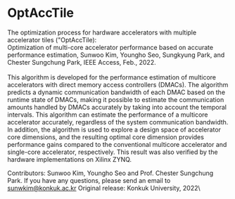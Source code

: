# OptAccTile

The optimization process for hardware accelerators with multiple accelerator tiles ("OptAccTile):
\
Optimization of multi-core accelerator performance based on accurate performance estimation, Sunwoo Kim, Youngho Seo, Sungkyung Park, and Chester Sungchung Park, IEEE Access, Feb., 2022.\
\
This algorithm is developed for the performance estimation of multicore accelerators with direct memory access controllers (DMACs). The algorithm predicts a dynamic communication bandwidth of each DMAC based on the runtime state of DMACs, making it possible to estimate the communication amounts handled by DMACs accurately by taking into account the temporal intervals. This algorithm can estimate the performance of a multicore accelerator accurately, regardless of the system communication bandwidth. In addition, the algorithm is used to explore a design space of accelerator core dimensions, and the resulting optimal core dimension provides performance gains compared to the conventional multicore accelerator and single-core accelerator, respectively. This result was also verified by the hardware implementations on Xilinx ZYNQ. 

Contributors: Sunwoo Kim, Youngho Seo and Prof. Chester Sungchung Park.
If you have any questions, please send an email to sunwkim@konkuk.ac.kr
Original release: Konkuk University, 2022\
